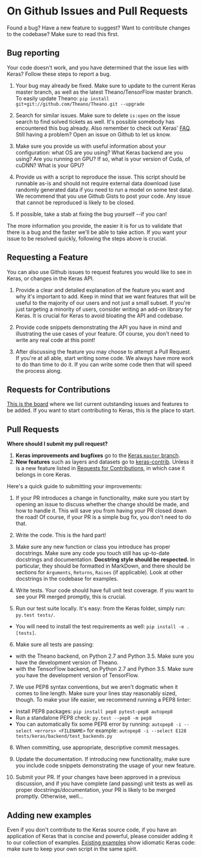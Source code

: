 # On Github Issues and Pull Requests

Found a bug? Have a new feature to suggest? Want to contribute changes to the codebase? Make sure to read this first.

## Bug reporting

Your code doesn't work, and you have determined that the issue lies with Keras? Follow these steps to report a bug.

1. Your bug may already be fixed. Make sure to update to the current Keras master branch, as well as the latest Theano/TensorFlow master branch.
To easily update Theano: `pip install git+git://github.com/Theano/Theano.git --upgrade`

2. Search for similar issues. Make sure to delete `is:open` on the issue search to find solved tickets as well. It's possible somebody has encountered this bug already. Also remember to check out Keras' [FAQ](http://keras.io/faq/). Still having a problem? Open an issue on Github to let us know.

3. Make sure you provide us with useful information about your configuration: what OS are you using? What Keras backend are you using? Are you running on GPU? If so, what is your version of Cuda, of cuDNN? What is your GPU?

4. Provide us with a script to reproduce the issue. This script should be runnable as-is and should not require external data download (use randomly generated data if you need to run a model on some test data). We recommend that you use Github Gists to post your code. Any issue that cannot be reproduced is likely to be closed.

5. If possible, take a stab at fixing the bug yourself --if you can!

The more information you provide, the easier it is for us to validate that there is a bug and the faster we'll be able to take action. If you want your issue to be resolved quickly, following the steps above is crucial.


## Requesting a Feature

You can also use Github issues to request features you would like to see in Keras, or changes in the Keras API.

1. Provide a clear and detailed explanation of the feature you want and why it's important to add. Keep in mind that we want features that will be useful to the majority of our users and not just a small subset. If you're just targeting a minority of users, consider writing an add-on library for Keras. It is crucial for Keras to avoid bloating the API and codebase.

2. Provide code snippets demonstrating the API you have in mind and illustrating the use cases of your feature. Of course, you don't need to write any real code at this point!

3. After discussing the feature you may choose to attempt a Pull Request. If you're at all able, start writing some code. We always have more work to do than time to do it. If you can write some code then that will speed the process along.


## Requests for Contributions

[This is the board](https://github.com/fchollet/keras/projects/1) where we list current outstanding issues and features to be added. If you want to start contributing to Keras, this is the place to start.


## Pull Requests

**Where should I submit my pull request?**

1. **Keras improvements and bugfixes** go to the [Keras `master` branch](https://github.com/fchollet/keras/tree/master).
2. **New features** such as layers and datasets go to [keras-contrib](https://github.com/farizrahman4u/keras-contrib). Unless it is a new feature listed in [Requests for Contributions](https://github.com/fchollet/keras/projects/1), in which case it belongs in core Keras.

Here's a quick guide to submitting your improvements:

1. If your PR introduces a change in functionality, make sure you start by opening an issue to discuss whether the change should be made, and how to handle it. This will save you from having your PR closed down the road! Of course, if your PR is a simple bug fix, you don't need to do that.

2. Write the code. This is the hard part!

3. Make sure any new function or class you introduce has proper docstrings. Make sure any code you touch still has up-to-date docstrings and documentation. **Docstring style should be respected.** In particular, they should be formatted in MarkDown, and there should be sections for `Arguments`, `Returns`, `Raises` (if applicable). Look at other docstrings in the codebase for examples.

4. Write tests. Your code should have full unit test coverage. If you want to see your PR merged promptly, this is crucial.

5. Run our test suite locally. It's easy: from the Keras folder, simply run: `py.test tests/`.
  - You will need to install the test requirements as well: `pip install -e .[tests]`.

6. Make sure all tests are passing:
  - with the Theano backend, on Python 2.7 and Python 3.5. Make sure you have the development version of Theano.
  - with the TensorFlow backend, on Python 2.7 and Python 3.5. Make sure you have the development version of TensorFlow.

7. We use PEP8 syntax conventions, but we aren't dogmatic when it comes to line length. Make sure your lines stay reasonably sized, though. To make your life easier, we recommend running a PEP8 linter:
  - Install PEP8 packages: `pip install pep8 pytest-pep8 autopep8`
  - Run a standalone PEP8 check: `py.test --pep8 -m pep8`
  - You can automatically fix some PEP8 error by running: `autopep8 -i --select <errors> <FILENAME>` for example: `autopep8 -i --select E128 tests/keras/backend/test_backends.py`

8. When committing, use appropriate, descriptive commit messages.

9. Update the documentation. If introducing new functionality, make sure you include code snippets demonstrating the usage of your new feature.

10. Submit your PR. If your changes have been approved in a previous discussion, and if you have complete (and passing) unit tests as well as proper docstrings/documentation, your PR is likely to be merged promptly. Otherwise, well...


## Adding new examples

Even if you don't contribute to the Keras source code, if you have an application of Keras that is concise and powerful, please consider adding it to our collection of examples. [Existing examples](https://github.com/fchollet/keras/tree/master/examples) show idiomatic Keras code: make sure to keep your own script in the same spirit.
